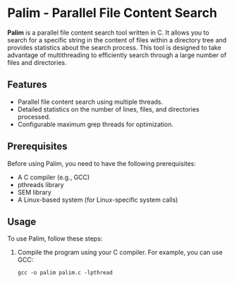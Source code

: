 # Palim - Parallel File Content Search

**Palim** is a parallel file content search tool written in C. It allows you to search for a specific string in the content of files within a directory tree and provides statistics about the search process. This tool is designed to take advantage of multithreading to efficiently search through a large number of files and directories.

## Features

- Parallel file content search using multiple threads.
- Detailed statistics on the number of lines, files, and directories processed.
- Configurable maximum grep threads for optimization.

## Prerequisites

Before using Palim, you need to have the following prerequisites:

- A C compiler (e.g., GCC)
- pthreads library
- SEM library
- A Linux-based system (for Linux-specific system calls)

## Usage

To use Palim, follow these steps:

1. Compile the program using your C compiler. For example, you can use GCC:

   ```shell
   gcc -o palim palim.c -lpthread
